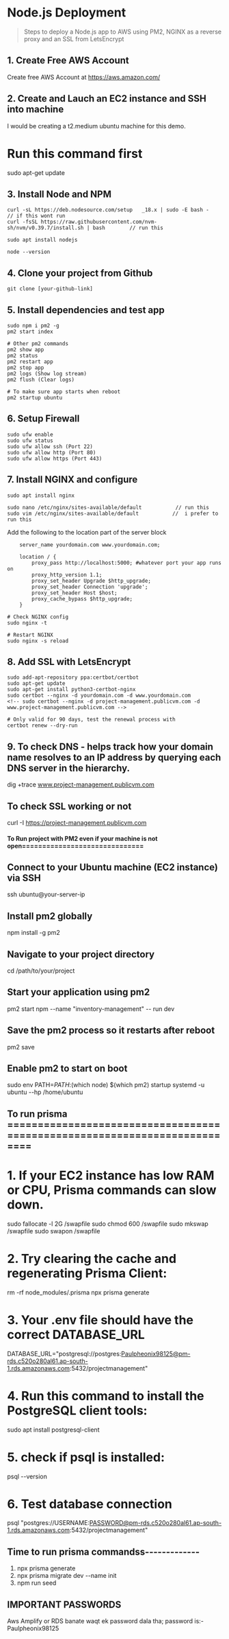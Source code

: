 # Node.js Deployment

> Steps to deploy a Node.js app to AWS using PM2, NGINX as a reverse proxy and an SSL from LetsEncrypt

## 1. Create Free AWS Account
Create free AWS Account at https://aws.amazon.com/

## 2. Create and Lauch an EC2 instance and SSH into machine
I would be creating a t2.medium ubuntu machine for this demo.

# Run this command first
sudo apt-get update

## 3. Install Node and NPM
```
curl -sL https://deb.nodesource.com/setup   _18.x | sudo -E bash -                       // if this wont run
curl -fsSL https://raw.githubusercontent.com/nvm-sh/nvm/v0.39.7/install.sh | bash        // run this

sudo apt install nodejs

node --version
```

## 4. Clone your project from Github
```
git clone [your-github-link]
```

## 5. Install dependencies and test app
```
sudo npm i pm2 -g
pm2 start index

# Other pm2 commands
pm2 show app
pm2 status
pm2 restart app
pm2 stop app
pm2 logs (Show log stream)
pm2 flush (Clear logs)

# To make sure app starts when reboot
pm2 startup ubuntu
```

## 6. Setup Firewall
```
sudo ufw enable
sudo ufw status
sudo ufw allow ssh (Port 22)
sudo ufw allow http (Port 80)
sudo ufw allow https (Port 443)
```

## 7. Install NGINX and configure
```
sudo apt install nginx

sudo nano /etc/nginx/sites-available/default           // run this 
sudo vim /etc/nginx/sites-available/default           //  i prefer to run this
```
Add the following to the location part of the server block
```
    server_name yourdomain.com www.yourdomain.com;

    location / {
        proxy_pass http://localhost:5000; #whatever port your app runs on
        proxy_http_version 1.1;
        proxy_set_header Upgrade $http_upgrade;
        proxy_set_header Connection 'upgrade';
        proxy_set_header Host $host;
        proxy_cache_bypass $http_upgrade;
    }
```
```
# Check NGINX config
sudo nginx -t

# Restart NGINX
sudo nginx -s reload
```

## 8. Add SSL with LetsEncrypt
```
sudo add-apt-repository ppa:certbot/certbot
sudo apt-get update
sudo apt-get install python3-certbot-nginx
sudo certbot --nginx -d yourdomain.com -d www.yourdomain.com
<!-- sudo certbot --nginx -d project-management.publicvm.com -d www.project-management.publicvm.com -->

# Only valid for 90 days, test the renewal process with
certbot renew --dry-run
```

## 9. To check DNS - helps track how your domain name resolves to an IP address by querying each DNS server in the hierarchy.
dig +trace www.project-management.publicvm.com


<!-------------------------------- More Extra commands ---------------------------------->
## To check SSL working or not
curl -I https://project-management.publicvm.com
<!-- If it returns 200 OK, SSL is working. or If it fails, check the error message and share it here. -->


#### To Run project with PM2 even if your machine is not open==============================
## Connect to your Ubuntu machine (EC2 instance) via SSH
ssh ubuntu@your-server-ip

## Install pm2 globally
npm install -g pm2

## Navigate to your project directory
cd /path/to/your/project

## Start your application using pm2
pm2 start npm --name "inventory-management" -- run dev

## Save the pm2 process so it restarts after reboot
pm2 save

## Enable pm2 to start on boot
sudo env PATH=$PATH:$(which node) $(which pm2) startup systemd -u ubuntu --hp /home/ubuntu


## To run prisma ==========================================================================
# 1. If your EC2 instance has low RAM or CPU, Prisma commands can slow down.
sudo fallocate -l 2G /swapfile
sudo chmod 600 /swapfile
sudo mkswap /swapfile
sudo swapon /swapfile

# 2. Try clearing the cache and regenerating Prisma Client:
rm -rf node_modules/.prisma
npx prisma generate

# 3. Your .env file should have the correct DATABASE_URL
DATABASE_URL="postgresql://postgres:Paulpheonix98125@pm-rds.c520o280al61.ap-south-1.rds.amazonaws.com:5432/projectmanagement"
<!-- Make sure there's no ?schema=public at the end, as psql was giving errors for that. -->

# 4. Run this command to install the PostgreSQL client tools:
sudo apt install postgresql-client

# 5. check if psql is installed:
psql --version

# 6. Test database connection 
psql "postgres://USERNAME:PASSWORD@pm-rds.c520o280al61.ap-south-1.rds.amazonaws.com:5432/projectmanagement"

## Time to run prisma commandss-------------
1. npx prisma generate
2. npx prisma migrate dev --name init
3. npm run seed


## IMPORTANT PASSWORDS
Aws Amplify or RDS banate waqt ek password dala tha; password is:- Paulpheonix98125